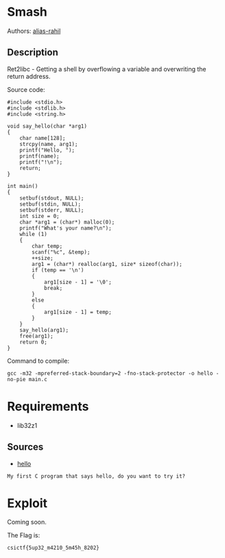 
# Smash

Authors: [alias-rahil](https://github.com/alias-rahil)

## Description

Ret2libc - Getting a shell by overflowing a variable and overwriting the return address.

Source code:
```
#include <stdio.h>
#include <stdlib.h>
#include <string.h>

void say_hello(char *arg1)
{
	char name[128];
	strcpy(name, arg1);
	printf("Hello, ");
    printf(name);
    printf("!\n");
	return;
}

int main()
{
	setbuf(stdout, NULL);
	setbuf(stdin, NULL);
	setbuf(stderr, NULL);
	int size = 0;
	char *arg1 = (char*) malloc(0);
	printf("What's your name?\n");
	while (1)
	{
		char temp;
		scanf("%c", &temp);
		++size;
		arg1 = (char*) realloc(arg1, size* sizeof(char));
		if (temp == '\n')
		{
			arg1[size - 1] = '\0';
			break;
		}
		else
		{
			arg1[size - 1] = temp;
		}
	}
	say_hello(arg1);
	free(arg1);
	return 0;
}
```

Command to compile:
```
gcc -m32 -mpreferred-stack-boundary=2 -fno-stack-protector -o hello -no-pie main.c
```

# Requirements

- lib32z1

## Sources

- [hello](./hello)

```
My first C program that says hello, do you want to try it?
```

# Exploit

Coming soon.
 
The Flag is:
```
csictf{5up32_m4210_5m45h_8202}
```
